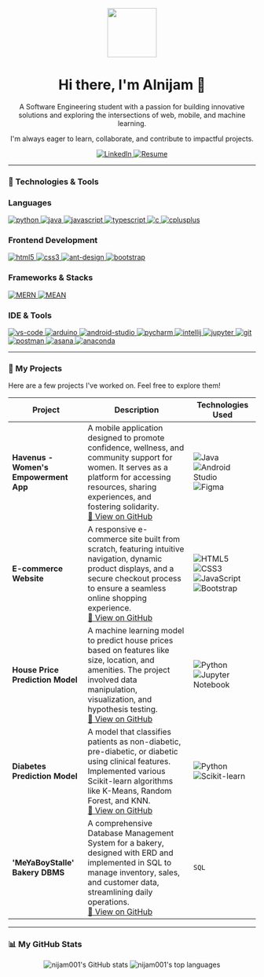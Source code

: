 <div id="header" align="center">
  <img src="https://media.giphy.com/media/M9gbBd9nbDrOTu1Mqx/giphy.gif" width="100"/>
  <h1>
    Hi there, I'm Alnijam 👋
  </h1>
  <p>
    A Software Engineering student with a passion for building innovative solutions and exploring the intersections of web, mobile, and machine learning. 
  </p>
  <p>
    I'm always eager to learn, collaborate, and contribute to impactful projects.
  </p>
  
  <!-- Socials -->
  <a href="https://www.linkedin.com/in/alnijambinmohdasari/" target="_blank">
    <img src="https://img.shields.io/badge/LinkedIn-0077B5?style=for-the-badge&logo=linkedin&logoColor=white" alt="LinkedIn"/>
  </a>
  <a href="https://github.com/nijam001/workspace/blob/main/resume_ALNIJAM.pdf" target="_blank">
    <img src="https://img.shields.io/badge/Resume-DA0F0F?style=for-the-badge&logo=acrobat&logoColor=white" alt="Resume"/>
  </a>

</div>

---

### 🔧 Technologies & Tools

### Languages
<p align="left">
  <a href="https://www.python.org" target="_blank" rel="noreferrer"> <img src="https://img.shields.io/badge/python-3670A0?style=for-the-badge&logo=python&logoColor=ffdd54" alt="python"/> </a>
  <a href="https://www.java.com" target="_blank" rel="noreferrer"> <img src="https://img.shields.io/badge/java-%23ED8B00.svg?style=for-the-badge&logo=openjdk&logoColor=white" alt="java"/> </a>
  <a href="https://developer.mozilla.org/en-US/docs/Web/JavaScript" target="_blank" rel="noreferrer"> <img src="https://img.shields.io/badge/javascript-%23323330.svg?style=for-the-badge&logo=javascript&logoColor=%23F7DF1E" alt="javascript"/> </a>
  <a href="https://www.typescriptlang.org/" target="_blank" rel="noreferrer"> <img src="https://img.shields.io/badge/typescript-%23007ACC.svg?style=for-the-badge&logo=typescript&logoColor=white" alt="typescript"/> </a>
  <a href="https://en.wikipedia.org/wiki/C_(programming_language)" target="_blank" rel="noreferrer"> <img src="https://img.shields.io/badge/c-%2300599C.svg?style=for-the-badge&logo=c&logoColor=white" alt="c"/> </a>
  <a href="https://isocpp.org/" target="_blank" rel="noreferrer"> <img src="https://img.shields.io/badge/c++-%2300599C.svg?style=for-the-badge&logo=c%2B%2B&logoColor=white" alt="cplusplus"/> </a>
</p>

### Frontend Development
<p align="left">
  <a href="https://www.w3.org/html/" target="_blank" rel="noreferrer"> <img src="https://img.shields.io/badge/html5-%23E34F26.svg?style=for-the-badge&logo=html5&logoColor=white" alt="html5"/> </a>
  <a href="https://www.w3schools.com/css/" target="_blank" rel="noreferrer"> <img src="https://img.shields.io/badge/css3-%231572B6.svg?style=for-the-badge&logo=css3&logoColor=white" alt="css3"/> </a>
  <a href="https://ant.design/" target="_blank" rel="noreferrer"> <img src="https://img.shields.io/badge/-AntDesign-%230170FE?style=for-the-badge&logo=ant-design&logoColor=white" alt="ant-design"/> </a>
  <a href="https://getbootstrap.com" target="_blank" rel="noreferrer"> <img src="https://img.shields.io/badge/bootstrap-%238511FA.svg?style=for-the-badge&logo=bootstrap&logoColor=white" alt="bootstrap"/> </a>
</p>

### Frameworks & Stacks
<p align="left">
  <a href="https://www.mongodb.com/mern-stack" target="_blank" rel="noreferrer"> <img src="https://img.shields.io/badge/MERN%20Stack-023430?style=for-the-badge&logo=mongodb&logoColor=6DB33F" alt="MERN"/> </a>
  <a href="https://www.mongodb.com/mean-stack" target="_blank" rel="noreferrer"> <img src="https://img.shields.io/badge/MEAN%20Stack-43853d?style=for-the-badge&logo=mongodb&logoColor=C3002F" alt="MEAN"/> </a>
</p>

### IDE & Tools
<p align="left">
  <a href="https://code.visualstudio.com/" target="_blank" rel="noreferrer"> <img src="https://img.shields.io/badge/Visual%20Studio%20Code-0078d7.svg?style=for-the-badge&logo=visual-studio-code&logoColor=white" alt="vs-code"/> </a>
  <a href="https://www.arduino.cc/" target="_blank" rel="noreferrer"> <img src="https://img.shields.io/badge/-Arduino-00979D?style=for-the-badge&logo=Arduino&logoColor=white" alt="arduino"/> </a>
  <a href="https://developer.android.com/studio" target="_blank" rel="noreferrer"> <img src="https://img.shields.io/badge/Android%20Studio-3DDC84.svg?style=for-the-badge&logo=android-studio&logoColor=white" alt="android-studio"/> </a>
  <a href="https://www.jetbrains.com/pycharm/" target="_blank" rel="noreferrer"> <img src="https://img.shields.io/badge/pycharm-143?style=for-the-badge&logo=pycharm&logoColor=black&color=black&labelColor=green" alt="pycharm"/> </a>
  <a href="https://www.jetbrains.com/idea/" target="_blank" rel="noreferrer"> <img src="https://img.shields.io/badge/IntelliJIDEA-000000.svg?style=for-the-badge&logo=intellij-idea&logoColor=white" alt="intellij"/> </a>
  <a href="https://jupyter.org/" target="_blank" rel="noreferrer"> <img src="https://img.shields.io/badge/jupyter-%23FA0F00.svg?style=for-the-badge&logo=jupyter&logoColor=white" alt="jupyter"/> </a>
  <a href="https://git-scm.com/" target="_blank" rel="noreferrer"> <img src="https://img.shields.io/badge/git-%23F05033.svg?style=for-the-badge&logo=git&logoColor=white" alt="git"/> </a>
  <a href="https://postman.com" target="_blank" rel="noreferrer"> <img src="https://img.shields.io/badge/Postman-FF6C37?style=for-the-badge&logo=postman&logoColor=white" alt="postman"/> </a>
  <a href="https://asana.com" target="_blank" rel="noreferrer"> <img src="https://img.shields.io/badge/Asana-F06A6A.svg?style=for-the-badge&logo=Asana&logoColor=white" alt="asana"/> </a>
  <a href="https://www.anaconda.com/" target="_blank" rel="noreferrer"> <img src="https://img.shields.io/badge/Anaconda-44A833.svg?style=for-the-badge&logo=Anaconda&logoColor=white" alt="anaconda"/> </a>
</p>

---

### 🚀 My Projects

Here are a few projects I've worked on. Feel free to explore them!

| Project                                    | Description                                                                                                                                                                                                                                                                                           | Technologies Used                                                                                                                                                                 |
| ------------------------------------------ | ----------------------------------------------------------------------------------------------------------------------------------------------------------------------------------------------------------------------------------------------------------------------------------------------------- | --------------------------------------------------------------------------------------------------------------------------------------------------------------------------------- |
| **Havenus - Women's Empowerment App**      | A mobile application designed to promote confidence, wellness, and community support for women. It serves as a platform for accessing resources, sharing experiences, and fostering solidarity. <br/> <a href="#">🔗 View on GitHub</a> <!-- Replace '#' with the link to the project repository -->          | ![Java](https://img.shields.io/badge/java-%23ED8B00.svg?style=for-the-badge&logo=openjdk&logoColor=white) ![Android Studio](https://img.shields.io/badge/Android%20Studio-3DDC84.svg?style=for-the-badge&logo=android-studio&logoColor=white) ![Figma](https://img.shields.io/badge/figma-%23F24E1E.svg?style=for-the-badge&logo=figma&logoColor=white) |
| **E-commerce Website**                     | A responsive e-commerce site built from scratch, featuring intuitive navigation, dynamic product displays, and a secure checkout process to ensure a seamless online shopping experience. <br/> <a href="#">🔗 View on GitHub</a> <!-- Replace '#' with the link to the project repository -->               | ![HTML5](https://img.shields.io/badge/html5-%23E34F26.svg?style=for-the-badge&logo=html5&logoColor=white) ![CSS3](https://img.shields.io/badge/css3-%231572B6.svg?style=for-the-badge&logo=css3&logoColor=white) ![JavaScript](https://img.shields.io/badge/javascript-%23323330.svg?style=for-the-badge&logo=javascript&logoColor=%23F7DF1E) ![Bootstrap](https://img.shields.io/badge/bootstrap-%238511FA.svg?style=for-the-badge&logo=bootstrap&logoColor=white) |
| **House Price Prediction Model**           | A machine learning model to predict house prices based on features like size, location, and amenities. The project involved data manipulation, visualization, and hypothesis testing. <br/> <a href="#">🔗 View on GitHub</a> <!-- Replace '#' with the link to the project repository -->                  | ![Python](https://img.shields.io/badge/python-3670A0?style=for-the-badge&logo=python&logoColor=ffdd54) ![Jupyter Notebook](https://img.shields.io/badge/jupyter-%23FA0F00.svg?style=for-the-badge&logo=jupyter&logoColor=white) |
| **Diabetes Prediction Model**              | A model that classifies patients as non-diabetic, pre-diabetic, or diabetic using clinical features. Implemented various Scikit-learn algorithms like K-Means, Random Forest, and KNN. <br/> <a href="#">🔗 View on GitHub</a> <!-- Replace '#' with the link to the project repository --> | ![Python](https://img.shields.io/badge/python-3670A0?style=for-the-badge&logo=python&logoColor=ffdd54) ![Scikit-learn](https://img.shields.io/badge/scikit--learn-%23F7931E.svg?style=for-the-badge&logo=scikit-learn&logoColor=white) |
| **'MeYaBoyStalle' Bakery DBMS**            | A comprehensive Database Management System for a bakery, designed with ERD and implemented in SQL to manage inventory, sales, and customer data, streamlining daily operations. <br/> <a href="#">🔗 View on GitHub</a> <!-- Replace '#' with the link to the project repository -->                      | `SQL` <!-- You can create a badge for SQL if you like --> |

---

### 📊 My GitHub Stats

<p align="center">
  <img src="https://github-readme-stats.vercel.app/api?username=nijam001&show_icons=true&theme=dracula" alt="nijam001's GitHub stats" />
  <img src="https://github-readme-stats.vercel.app/api/top-langs/?username=nijam001&layout=compact&langs_count=8&theme=dracula" alt="nijam001's top languages" />
</p>
